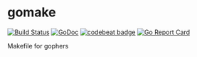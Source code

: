 gomake
===

[![Build Status](https://travis-ci.org/hinshun/gomake.svg?branch=master)](https://travis-ci.org/hinshun/gomake)
[![GoDoc](https://godoc.org/github.com/hinshun/gomake?status.svg)](https://godoc.org/github.com/hinshun/gomake)
[![codebeat badge](https://codebeat.co/badges/511d9bed-391f-4ce1-b9fb-7a80cfc6665b)](https://codebeat.co/projects/github-com-hinshun-gomake)
[![Go Report Card](https://goreportcard.com/badge/github.com/hinshun/gomake)](https://goreportcard.com/report/github.com/hinshun/gomake)

Makefile for gophers
